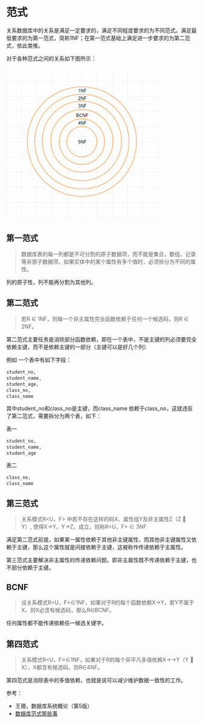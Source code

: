 # 范式

关系数据库中的关系是满足一定要求的，满足不同程度要求的为不同范式。满足最低要求的为第一范式，简称1NF；在第一范式基础上满足进一步要求的为第二范式，依此类推。

对于各种范式之间的关系如下图所示：

![image](https://github.com/ZZULI-TECH/interview/blob/master/images/paradigm.png?raw=true)

## 第一范式

> 数据库表的每一列都是不可分割的原子数据项，而不能是集合，数组，记录等非原子数据项。如果实体中的某个属性有多个值时，必须拆分为不同的属性。

列的原子性，列不能再分割为其他列。

## 第二范式

> 若R ∈ 1NF，则每一个非主属性完全函数依赖于任何一个候选码，则R ∈ 2NF。

第二范式主要任务是消除部分函数依赖，即在一个表中，不是主键的列必须要完全依赖主键，而不是依赖主键的一部分（主键可以是好几个列）

例如 一个表中有如下字段：

```
student_no,
student_name,
student_age,
class_no,
class_name 
```

其中student_no和class_no是主键，而class_name 依赖于class_no，这就违反了第二范式，需要拆分为两个表，如下：

表一

```
student_no,
student_name,
student_age
```

表二

```
class_no,
class_name 
```

## 第三范式

> 关系模式R<U，F> 中若不存在这样的码X、属性组Y及非主属性Z（Z  Y）, 使得X→Y，Y→Z，成立，则称R<U，F> ∈ 3NF

满足第二范式前提，如果某一属性依赖于其他非主键属性，而其他非主键属性又依赖于主键，那么这个属性就是间接依赖于主键，这被称作传递依赖于主属性。

第三范式主要解决非主属性的传递依赖问题。即非主属性既不传递依赖于主键，也不部分依赖于主键。

## BCNF

> 设关系模式R<U，F>∈1NF，如果对于R的每个函数依赖X→Y，若Y不属于X，则X必含有候选码，那么R∈BCNF。

任何属性都不能传递依赖任一候选关键字。

## 第四范式

> 关系模式R<U，F>∈1NF，如果对于R的每个非平凡多值依赖X→→Y（Y  X），X都含有候选码，则R∈4NF。

第四范式是消除表中的多值依赖，也就是说可以减少维护数据一致性的工作。

参考：

- 王珊，数据库系统概论（第5版）
- [数据库范式那些事](http://www.cnblogs.com/CareySon/archive/2010/02/16/1668803.html)